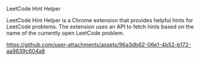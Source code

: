 LeetCode Hint Helper


LeetCode Hint Helper is a Chrome extension that provides helpful hints for LeetCode problems. The extension uses an API to fetch hints based on the name of the currently open LeetCode problem.


https://github.com/user-attachments/assets/96a3db62-06e1-4b52-b172-aa9639c604a8

